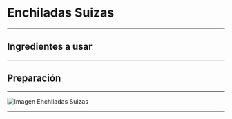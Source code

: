 # **Enchiladas Suizas**

- - -

## **Ingredientes a usar**


- - -

## **Preparación**


- - -

![Imagen Enchiladas Suizas](https://www.recetasnestle.com.mx/sites/default/files/styles/recipe_detail_desktop/public/srh_recipes/bf5c4725e0960701a77e94966aab5a6a.webp?itok=u3oMwJyC)

- - -



